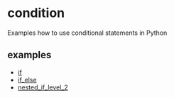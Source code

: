 # condition
Examples how to use conditional statements in Python


## examples
+ [if](if.ipynb)
+ [if_else](if_else.ipynb)
+ [nested_if_level_2](nested_if_level_2.ipynb)

